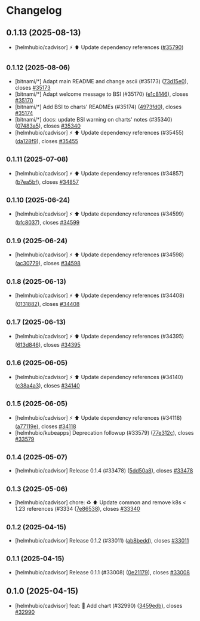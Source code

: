 # Changelog

## 0.1.13 (2025-08-13)

* [helmhubio/cadvisor] :zap: :arrow_up: Update dependency references ([#35790](https://github.com/helmhub-io/charts/pull/35790))

## <small>0.1.12 (2025-08-06)</small>

* [bitnami/*] Adapt main README and change ascii (#35173) ([73d15e0](https://github.com/helmhub-io/charts/commit/73d15e03e04647efa902a1d14a09ea8657429cd0)), closes [#35173](https://github.com/helmhub-io/charts/issues/35173)
* [bitnami/*] Adapt welcome message to BSI (#35170) ([e1c8146](https://github.com/helmhub-io/charts/commit/e1c8146831516fb35de736a6f3fd10e5e7a44286)), closes [#35170](https://github.com/helmhub-io/charts/issues/35170)
* [bitnami/*] Add BSI to charts' READMEs (#35174) ([4973fd0](https://github.com/helmhub-io/charts/commit/4973fd08dd7e95398ddcc4054538023b542e19f2)), closes [#35174](https://github.com/helmhub-io/charts/issues/35174)
* [bitnami/*] docs: update BSI warning on charts' notes (#35340) ([07483a5](https://github.com/helmhub-io/charts/commit/07483a5ed964b409266dc025e4b55bf2eb0f621c)), closes [#35340](https://github.com/helmhub-io/charts/issues/35340)
* [helmhubio/cadvisor] :zap: :arrow_up: Update dependency references (#35455) ([da128f9](https://github.com/helmhub-io/charts/commit/da128f941055f1e40955b6cb00ba23af6cb2e78e)), closes [#35455](https://github.com/helmhub-io/charts/issues/35455)

## <small>0.1.11 (2025-07-08)</small>

* [helmhubio/cadvisor] :zap: :arrow_up: Update dependency references (#34857) ([b7ea5bf](https://github.com/helmhub-io/charts/commit/b7ea5bfcf9d77a1a2ae1fb1fe3a3200c5f045fc8)), closes [#34857](https://github.com/helmhub-io/charts/issues/34857)

## <small>0.1.10 (2025-06-24)</small>

* [helmhubio/cadvisor] :zap: :arrow_up: Update dependency references (#34599) ([bfc8037](https://github.com/helmhub-io/charts/commit/bfc8037149c521d6b454848d592798994bc66d96)), closes [#34599](https://github.com/helmhub-io/charts/issues/34599)

## <small>0.1.9 (2025-06-24)</small>

* [helmhubio/cadvisor] :zap: :arrow_up: Update dependency references (#34598) ([ac30779](https://github.com/helmhub-io/charts/commit/ac30779446f10e9f498b45ed240a9af448d7382e)), closes [#34598](https://github.com/helmhub-io/charts/issues/34598)

## <small>0.1.8 (2025-06-13)</small>

* [helmhubio/cadvisor] :zap: :arrow_up: Update dependency references (#34408) ([0131882](https://github.com/helmhub-io/charts/commit/01318827f2cc07107abaea89731c0b9b6235ce6d)), closes [#34408](https://github.com/helmhub-io/charts/issues/34408)

## <small>0.1.7 (2025-06-13)</small>

* [helmhubio/cadvisor] :zap: :arrow_up: Update dependency references (#34395) ([613d846](https://github.com/helmhub-io/charts/commit/613d846f1c85141ecee81146f00c9a05081cf1b4)), closes [#34395](https://github.com/helmhub-io/charts/issues/34395)

## <small>0.1.6 (2025-06-05)</small>

* [helmhubio/cadvisor] :zap: :arrow_up: Update dependency references (#34140) ([c38a4a3](https://github.com/helmhub-io/charts/commit/c38a4a334ee19876cea7a7cba679c7b265127a9b)), closes [#34140](https://github.com/helmhub-io/charts/issues/34140)

## <small>0.1.5 (2025-06-05)</small>

* [helmhubio/cadvisor] :zap: :arrow_up: Update dependency references (#34118) ([a77119e](https://github.com/helmhub-io/charts/commit/a77119e027f6bbe59e9e6e6f32741cd27cf710eb)), closes [#34118](https://github.com/helmhub-io/charts/issues/34118)
* [helmhubio/kubeapps] Deprecation followup (#33579) ([77e312c](https://github.com/helmhub-io/charts/commit/77e312c1772d4d7c4dc5d3ac0e80f4e452e3a062)), closes [#33579](https://github.com/helmhub-io/charts/issues/33579)

## <small>0.1.4 (2025-05-07)</small>

* [helmhubio/cadvisor] Release 0.1.4 (#33478) ([5dd50a8](https://github.com/helmhub-io/charts/commit/5dd50a823c9dc31b27a737bec97110564a1e416f)), closes [#33478](https://github.com/helmhub-io/charts/issues/33478)

## <small>0.1.3 (2025-05-06)</small>

* [helmhubio/cadvisor] chore: :recycle: :arrow_up: Update common and remove k8s < 1.23 references (#3334 ([7e86538](https://github.com/helmhub-io/charts/commit/7e86538d4829c9ee05527aacb49963c61098f21e)), closes [#33340](https://github.com/helmhub-io/charts/issues/33340)

## <small>0.1.2 (2025-04-15)</small>

* [helmhubio/cadvisor] Release 0.1.2 (#33011) ([ab8bedd](https://github.com/helmhub-io/charts/commit/ab8bedd06117288192f11747787f287afe212c76)), closes [#33011](https://github.com/helmhub-io/charts/issues/33011)

## <small>0.1.1 (2025-04-15)</small>

* [helmhubio/cadvisor] Release 0.1.1 (#33008) ([0e21179](https://github.com/helmhub-io/charts/commit/0e2117917801f06fbdc5879d13ab0e5b65b201cf)), closes [#33008](https://github.com/helmhub-io/charts/issues/33008)

## 0.1.0 (2025-04-15)

* [helmhubio/cadvisor] feat: :tada: Add chart (#32990) ([3459edb](https://github.com/helmhub-io/charts/commit/3459edbfaebbda34ccbaf51d67bca3fe2f77c147)), closes [#32990](https://github.com/helmhub-io/charts/issues/32990)
